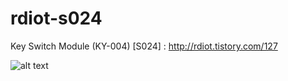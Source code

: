 # rdiot-s024
Key Switch Module (KY-004) [S024] : http://rdiot.tistory.com/127

![alt text](http://cfile22.uf.tistory.com/image/255F4D4757D680A322BEA8)
